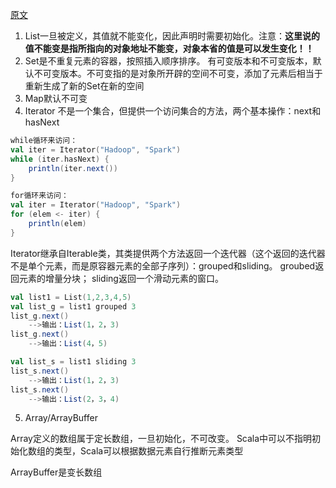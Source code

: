 [原文](https://www.jianshu.com/p/116e26e668df)

1. List一旦被定义，其值就不能变化，因此声明时需要初始化。注意：**这里说的值不能变是指所指向的对象地址不能变，对象本省的值是可以发生变化！！**
2. Set是不重复元素的容器，按照插入顺序排序。 有可变版本和不可变版本，默认不可变版本。不可变指的是对象所开辟的空间不可变，添加了元素后相当于重新生成了新的Set在新的空间
3. Map默认不可变
4. Iterator   不是一个集合，但提供一个访问集合的方法，两个基本操作：next和hasNext

```scala
while循环来访问：
val iter = Iterator("Hadoop", "Spark")
while (iter.hasNext) {
    println(iter.next())
}

for循环来访问：
val iter = Iterator("Hadoop", "Spark")
for (elem <- iter) {
    println(elem)
}
```

Iterator继承自Iterable类，其类提供两个方法返回一个迭代器（这个返回的迭代器不是单个元素，而是原容器元素的全部子序列）：grouped和sliding。
 groubed返回元素的增量分块；
 sliding返回一个滑动元素的窗口。

```scala
val list1 = List(1,2,3,4,5)
val list_g = list1 grouped 3
list_g.next()
    -->输出：List(1，2，3)
list_g.next()
    -->输出：List(4，5)

val list_s = list1 sliding 3
list_s.next()
    -->输出：List(1，2，3)
list_s.next()
    -->输出：List(2，3，4)
```

5. Array/ArrayBuffer

Array定义的数组属于定长数组，一旦初始化，不可改变。
Scala中可以不指明初始化数组的类型，Scala可以根据数据元素自行推断元素类型

ArrayBuffer是变长数组


